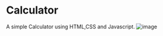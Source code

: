 # Calculator
A simple Calculator using HTML,CSS and Javascript.
![image](https://github.com/SanjidaPearl/Calculator/assets/88578806/556b0d82-2f11-4185-bd00-819e6fd88eb0)
